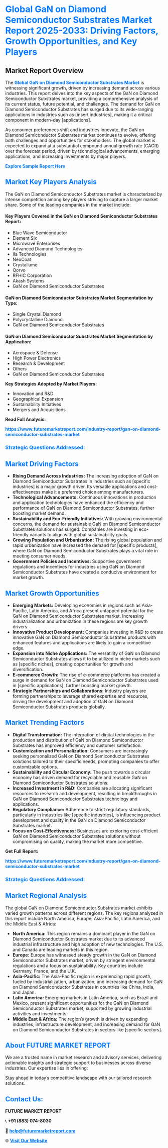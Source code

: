 <h1 style="color: #007BFF;">Global GaN on Diamond Semiconductor Substrates Market Report 2025-2033: Driving Factors, Growth Opportunities, and Key Players</h1>

<section id="overview">
<h2>Market Report Overview</h2>
<p>The <a href="https://www.futuremarketreport.com/industry-report/gan-on-diamond-semiconductor-substrates-market" style="color: #007BFF; text-decoration: none;"><strong>Global GaN on Diamond Semiconductor Substrates Market</strong></a> is witnessing significant growth, driven by increasing demand across various industries. This report delves into the key aspects of the GaN on Diamond Semiconductor Substrates market, providing a comprehensive analysis of its current status, future potential, and challenges. The demand for GaN on Diamond Semiconductor Substrates has surged due to its wide-ranging applications in industries such as [insert industries], making it a critical component in modern-day [applications].</p>
<p>As consumer preferences shift and industries innovate, the GaN on Diamond Semiconductor Substrates market continues to evolve, offering both challenges and opportunities for stakeholders. The global market is expected to expand at a substantial compound annual growth rate (CAGR) over the forecast period, driven by technological advancements, emerging applications, and increasing investments by major players.</p>
</section>

<section id="overview">
<p><a href="https://www.futuremarketreport.com/request-sample/reportId=108515" style="color: #007BFF; text-decoration: none;"><strong>Explore Sample Report Here</strong></a></p>
</section>

<section id="key-players">
<h2 style="color: #007BFF;">Market Key Players Analysis</h2>
<p>The GaN on Diamond Semiconductor Substrates market is characterized by intense competition among key players striving to capture a larger market share. Some of the leading companies in the market include:</p>
<h4>Key Players Covered in the GaN on Diamond Semiconductor Substrates Report:</h4>
<ul><li>Blue Wave Semiconductor</li><li>Element Six</li><li>Microwave Enterprises</li><li>Advanced Diamond Technologies</li><li>IIa Technologies</li><li>NeoCoat</li><li>Crystallume</li><li>Qorvo</li><li>RFHIC Corporation</li><li>Akash Systems</li><li>GaN on Diamond Semiconductor Substrates</li></ul>
<h4>GaN on Diamond Semiconductor Substrates Market Segmentation by Type:</h4>
<ul><li>Single Crystal Diamond</li><li>Polycrystalline Diamond</li><li>GaN on Diamond Semiconductor Substrates</li></ul>

<h4>GaN on Diamond Semiconductor Substrates Market Segmentation by Application:</h4>
<ul><li>Aerospace &amp; Defense</li><li>High Power Electronics</li><li>Research &amp; Development</li><li>Others</li><li>GaN on Diamond Semiconductor Substrates</li></ul>
<p><strong>Key Strategies Adopted by Market Players:</strong></p>
<ul>
<li>Innovation and R&D</li>
<li>Geographical Expansion</li>
<li>Sustainability Initiatives</li>
<li>Mergers and Acquisitions</li>
</ul>
</section>

<section>
<p><strong>Read Full Analysis: </strong></p><a href="https://www.futuremarketreport.com/industry-report/gan-on-diamond-semiconductor-substrates-market" style="color: #007BFF; text-decoration: none;"><strong>https://www.futuremarketreport.com/industry-report/gan-on-diamond-semiconductor-substrates-market</strong></a>
<h3 style="color: #007BFF;">Strategic Questions Addressed:</h3>
</section>

<section id="driving-factors">
<h2 style="color: #007BFF;">Market Driving Factors</h2>
<ul>
<li><strong>Rising Demand Across Industries:</strong> The increasing adoption of GaN on Diamond Semiconductor Substrates in industries such as [specific industries] is a major growth driver. Its versatile applications and cost-effectiveness make it a preferred choice among manufacturers.</li>
<li><strong>Technological Advancements:</strong> Continuous innovations in production and application technologies have enhanced the efficiency and performance of GaN on Diamond Semiconductor Substrates, further boosting market demand.</li>
<li><strong>Sustainability and Eco-Friendly Initiatives:</strong> With growing environmental concerns, the demand for sustainable GaN on Diamond Semiconductor Substrates solutions has surged. Companies are investing in eco-friendly variants to align with global sustainability goals.</li>
<li><strong>Growing Population and Urbanization:</strong> The rising global population and rapid urbanization have increased the demand for [specific products], where GaN on Diamond Semiconductor Substrates plays a vital role in meeting consumer needs.</li>
<li><strong>Government Policies and Incentives:</strong> Supportive government regulations and incentives for industries using GaN on Diamond Semiconductor Substrates have created a conducive environment for market growth.</li>
</ul>
</section>

<section id="growth-opportunities">
<h2 style="color: #007BFF;">Market Growth Opportunities</h2>
<ul>
<li><strong>Emerging Markets:</strong> Developing economies in regions such as Asia-Pacific, Latin America, and Africa present untapped potential for the GaN on Diamond Semiconductor Substrates market. Increasing industrialization and urbanization in these regions are key growth drivers.</li>
<li><strong>Innovative Product Development:</strong> Companies investing in R&D to create innovative GaN on Diamond Semiconductor Substrates products with enhanced features and applications are likely to gain a competitive edge.</li>
<li><strong>Expansion into Niche Applications:</strong> The versatility of GaN on Diamond Semiconductor Substrates allows it to be utilized in niche markets such as [specific niches], creating opportunities for growth and diversification.</li>
<li><strong>E-commerce Growth:</strong> The rise of e-commerce platforms has created a surge in demand for GaN on Diamond Semiconductor Substrates used in [specific applications], further boosting market growth.</li>
<li><strong>Strategic Partnerships and Collaborations:</strong> Industry players are forming partnerships to leverage shared expertise and resources, driving the development and adoption of GaN on Diamond Semiconductor Substrates products globally.</li>
</ul>
</section>

<section id="trending-factors">
<h2 style="color: #007BFF;">Market Trending Factors</h2>
<ul>
<li><strong>Digital Transformation:</strong> The integration of digital technologies in the production and distribution of GaN on Diamond Semiconductor Substrates has improved efficiency and customer satisfaction.</li>
<li><strong>Customization and Personalization:</strong> Consumers are increasingly seeking personalized GaN on Diamond Semiconductor Substrates solutions tailored to their specific needs, prompting companies to offer customizable options.</li>
<li><strong>Sustainability and Circular Economy:</strong> The push towards a circular economy has driven demand for recyclable and reusable GaN on Diamond Semiconductor Substrates solutions.</li>
<li><strong>Increased Investment in R&D:</strong> Companies are allocating significant resources to research and development, resulting in breakthroughs in GaN on Diamond Semiconductor Substrates technology and applications.</li>
<li><strong>Regulatory Compliance:</strong> Adherence to strict regulatory standards, particularly in industries like [specific industries], is influencing product development and quality in the GaN on Diamond Semiconductor Substrates market.</li>
<li><strong>Focus on Cost-Effectiveness:</strong> Businesses are exploring cost-efficient GaN on Diamond Semiconductor Substrates solutions without compromising on quality, making the market more competitive.</li>
</ul>
</section>

<section>
<p><strong>Get Full Report: </strong></p><a href="https://www.futuremarketreport.com/industry-report/gan-on-diamond-semiconductor-substrates-market" style="color: #007BFF; text-decoration: none;"><strong>https://www.futuremarketreport.com/industry-report/gan-on-diamond-semiconductor-substrates-market</strong></a>
<h3 style="color: #007BFF;">Strategic Questions Addressed:</h3>
</section>


<section id="regional-analysis">
<h2 style="color: #007BFF;">Market Regional Analysis</h2>
<p>The global GaN on Diamond Semiconductor Substrates market exhibits varied growth patterns across different regions. The key regions analyzed in this report include North America, Europe, Asia-Pacific, Latin America, and the Middle East & Africa:</p>
<ul>
<li><strong>North America:</strong> This region remains a dominant player in the GaN on Diamond Semiconductor Substrates market due to its advanced industrial infrastructure and high adoption of new technologies. The U.S. and Canada are leading markets in this region.</li>
<li><strong>Europe:</strong> Europe has witnessed steady growth in the GaN on Diamond Semiconductor Substrates market, driven by stringent environmental regulations and a focus on sustainability. Key countries include Germany, France, and the U.K.</li>
<li><strong>Asia-Pacific:</strong> The Asia-Pacific region is experiencing rapid growth, fueled by industrialization, urbanization, and increasing demand for GaN on Diamond Semiconductor Substrates in countries like China, India, and Japan.</li>
<li><strong>Latin America:</strong> Emerging markets in Latin America, such as Brazil and Mexico, present significant opportunities for the GaN on Diamond Semiconductor Substrates market, supported by growing industrial activities and investments.</li>
<li><strong>Middle East & Africa:</strong> The region’s growth is driven by expanding industries, infrastructure development, and increasing demand for GaN on Diamond Semiconductor Substrates in sectors like [specific sectors].</li>
</ul>
</section>

<footer>
<h2 style="color: #007BFF;">About FUTURE MARKET REPORT</h2>
<p>We are a trusted name in market research and advisory services, delivering actionable insights and strategic support to businesses across diverse industries. Our expertise lies in offering:</p>

<p>Stay ahead in today’s competitive landscape with our tailored research solutions.</p>

<h2 style="color: #007BFF;">Contact Us:</h2>
<p><strong>FUTURE MARKET REPORT</strong></p>
<p>📞 <strong>+91 (883) 074-8030</strong></p>
<p>📧 <strong><a href="mailto:help@futuremarketreport.com" style="color: #007BFF;">help@futuremarketreport.com</a></strong></p>
<p>🌐 <strong><a href="https://www.futuremarketreport.com/" style="color: #007BFF;">Visit Our Website</a></strong></p>
</footer>